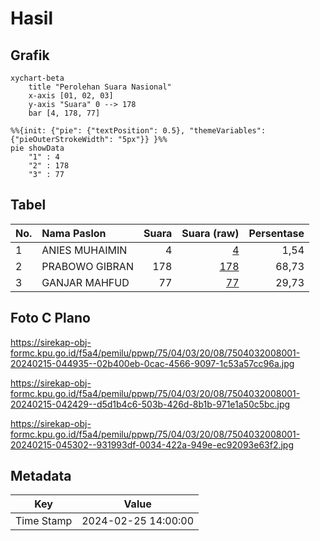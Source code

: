 # Hasil

## Grafik

```mermaid
xychart-beta
    title "Perolehan Suara Nasional"
    x-axis [01, 02, 03]
    y-axis "Suara" 0 --> 178
    bar [4, 178, 77]
```

```mermaid
%%{init: {"pie": {"textPosition": 0.5}, "themeVariables": {"pieOuterStrokeWidth": "5px"}} }%%
pie showData
    "1" : 4
    "2" : 178
    "3" : 77
```

## Tabel

| No. | Nama Paslon    | Suara | Suara (raw) | Persentase |
|:--- |:-------------- | -----:| -----------:| ----------:|
| 1   | ANIES MUHAIMIN | 4     | [4][p-1]    | 1,54       |
| 2   | PRABOWO GIBRAN | 178   | [178][p-2]  | 68,73      |
| 3   | GANJAR MAHFUD  | 77    | [77][p-3]   | 29,73      |


[p-1]: https://github.com/gigit-pemilu/pemilu-2024/blob/main/pilpres/hitung-suara/sub/75-gorontalo/sub/04-pohuwato/sub/03-randangan/sub/2008-sarimurni/sub/001-tps/sub/paslon-1.txt
[p-2]: https://github.com/gigit-pemilu/pemilu-2024/blob/main/pilpres/hitung-suara/sub/75-gorontalo/sub/04-pohuwato/sub/03-randangan/sub/2008-sarimurni/sub/001-tps/sub/paslon-2.txt
[p-3]: https://github.com/gigit-pemilu/pemilu-2024/blob/main/pilpres/hitung-suara/sub/75-gorontalo/sub/04-pohuwato/sub/03-randangan/sub/2008-sarimurni/sub/001-tps/sub/paslon-3.txt

## Foto C Plano

https://sirekap-obj-formc.kpu.go.id/f5a4/pemilu/ppwp/75/04/03/20/08/7504032008001-20240215-044935--02b400eb-0cac-4566-9097-1c53a57cc96a.jpg

https://sirekap-obj-formc.kpu.go.id/f5a4/pemilu/ppwp/75/04/03/20/08/7504032008001-20240215-042429--d5d1b4c6-503b-426d-8b1b-971e1a50c5bc.jpg

https://sirekap-obj-formc.kpu.go.id/f5a4/pemilu/ppwp/75/04/03/20/08/7504032008001-20240215-045302--931993df-0034-422a-949e-ec92093e63f2.jpg


## Metadata

| Key        | Value               |
| ---------- | ------------------- |
| Time Stamp | 2024-02-25 14:00:00 |



